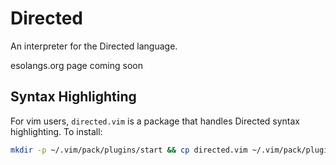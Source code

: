 # Directed
An interpreter for the Directed language.

esolangs.org page coming soon

## Syntax Highlighting
For vim users, `directed.vim` is a package that handles Directed syntax highlighting. To install:
```sh
mkdir -p ~/.vim/pack/plugins/start && cp directed.vim ~/.vim/pack/plugins/start
```
